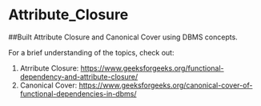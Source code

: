 # Attribute_Closure
##Built Attribute Closure and Canonical Cover using DBMS concepts.

For a brief understanding of the topics, check out:
1. Atrribute Closure: https://www.geeksforgeeks.org/functional-dependency-and-attribute-closure/
2. Canonical Cover: https://www.geeksforgeeks.org/canonical-cover-of-functional-dependencies-in-dbms/
